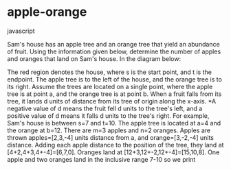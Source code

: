 # apple-orange
javascript

Sam's house has an apple tree and an orange tree that yield an abundance of fruit. Using the information given below, determine the number of apples and oranges that land on Sam's house.
In the diagram below:

The red region denotes the house, where s is the start point, and t is the endpoint. The apple tree is to the left of the house, and the orange tree is to its right.
Assume the trees are located on a single point, where the apple tree is at point a, and the orange tree is at point b.
When a fruit falls from its tree, it lands d units of distance from its tree of origin along the x-axis. *A negative value of d means the fruit fell d units to the tree's left, and a positive value of d means it falls d units to the tree's right.
For example, Sam's house is between s=7 and t=10. The apple tree is located at a=4 and the orange at b=12. There are m=3 apples and n=2 oranges. Apples are thrown apples=[2,3,-4] units distance from a, and orange=[3,-2,-4] units distance. Adding each apple distance to the position of the tree, they land at [4+2,4+3,4+-4]=[6,7,0]. Oranges land at [12+3,12+-2,12+-4]=[15,10,8]. One apple and two oranges land in the inclusive range 7-10 so we print
